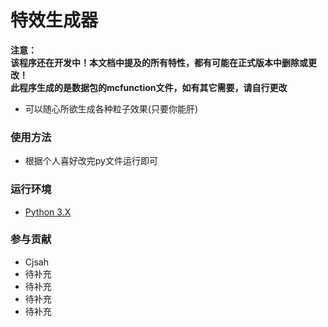 # 特效生成器

**注意：**\
**该程序还在开发中！本文档中提及的所有特性，都有可能在正式版本中删除或更改！**\
**此程序生成的是数据包的mcfunction文件，如有其它需要，请自行更改**

- 可以随心所欲生成各种粒子效果(只要你能肝)

### 使用方法

- 根据个人喜好改完py文件运行即可

### 运行环境

- [Python 3.X ](https://python.org)

### 参与贡献

- Cjsah
- 待补充
- 待补充
- 待补充
- 待补充

